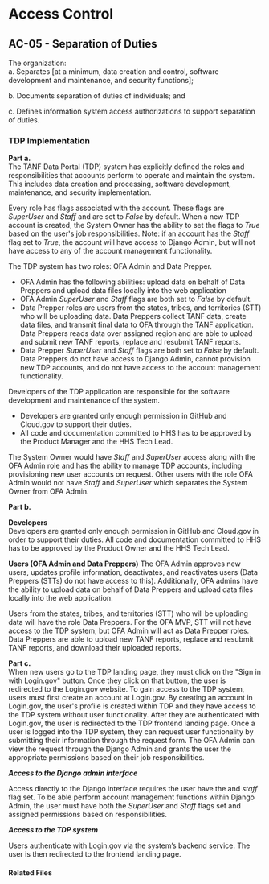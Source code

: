 # Access Control
## AC-05 - Separation of Duties

The organization:  
a. Separates [at a minimum, data creation and control, software development and maintenance, and security functions];

b. Documents separation of duties of individuals; and 

c. Defines information system access authorizations to support separation of duties.

### TDP Implementation

**Part a.**  
The TANF Data Portal (TDP) system has explicitly defined the roles and responsibilities that accounts perform to operate and maintain the system. This includes data creation and processing, software development, maintenance, and security implementation.

Every role has flags associated with the account.  These flags are *SuperUser* and *Staff* and are set to *False* by default.  When a new TDP account is created, the System Owner has the ability to set the flags to *True* based on the user's job responsibilities.  Note: if an account has the *Staff* flag set to *True*, the account will have access to Django Admin, but will not have access to any of the account management functionality.

The TDP system has two roles: OFA Admin and Data Prepper.
  * OFA Admin has the following abilities: upload data on behalf of Data Preppers and upload data files locally into the web application
  * OFA Admin *SuperUser* and *Staff* flags are both set to *False* by default.
  * Data Prepper roles are users from the states, tribes, and territories (STT) who will be uploading data.  Data Preppers collect TANF data, create data files, and transmit final data to OFA through the TANF application.  Data Preppers reads data over assigned region and are able to upload and submit new TANF reports, replace and resubmit TANF reports.
  * Data Prepper *SuperUser* and *Staff* flags are both set to *False* by default.  Data Preppers do not have access to Django Admin, cannot provision new TDP accounts, and do not have access to the account management functionality.

Developers of the TDP application are responsible for the software development and maintenance of the system.
  * Developers are granted only enough permission in GitHub and Cloud.gov to support their duties.    
  * All code and documentation committed to HHS has to be approved by the Product Manager and the HHS Tech Lead.

The System Owner would have *Staff* and *SuperUser* access along with the OFA Admin role and has the ability to manage TDP accounts, including provisioning new user accounts on request. Other users with the role OFA Admin would not have *Staff* and *SuperUser* which separates the System Owner from OFA Admin.  


**Part b.**  

**Developers**  
Developers are granted only enough permission in GitHub and Cloud.gov in order to support their duties.  All code and documentation committed to HHS has to be approved by the Product Owner and the HHS Tech Lead.  

**Users (OFA Admin and Data Preppers)**
The OFA Admin approves new users, updates profile information, deactivates, and reactivates users (Data Preppers (STTs) do not have access to this).  Additionally, OFA admins have the ability to upload data on behalf of Data Preppers and upload data files locally into the web application. 

Users from the states, tribes, and territories (STT) who will be uploading data will have the role Data Preppers.  For the OFA MVP, STT will not have access to the TDP system, but OFA Admin will act as Data Prepper roles. Data Preppers  are able to upload new TANF reports, replace and resubmit TANF reports, and download their uploaded reports. 

**Part c.**   
When new users go to the TDP landing page, they must click on the "Sign in with Login.gov" button.  Once they click on that button, the user is redirected to the Login.gov website.  To gain access to the TDP system, users must first create an account at Login.gov.  By creating an account in Login.gov, the user's profile is created within TDP and they have access to the TDP system without user functionality.  After they are authenticated with Login.gov, the user is redirected to the TDP frontend landing page.  Once a user is logged into the TDP system, they can request user functionality by submitting their information through the request form.  The OFA Admin can view the request through the Django Admin and grants the user the appropriate permissions based on their job responsibilities.  

***Access to the Django admin interface***  

Access directly to the Django interface requires the user have the and *staff* flag set.  To be able perform account management functions within Django Admin, the user must have both the *SuperUser* and *Staff* flags set and assigned permissions based on responsibilities.  

***Access to the TDP system***  

Users authenticate with Login.gov via the system’s backend service. The user is then redirected to the frontend landing page.


#### Related Files
